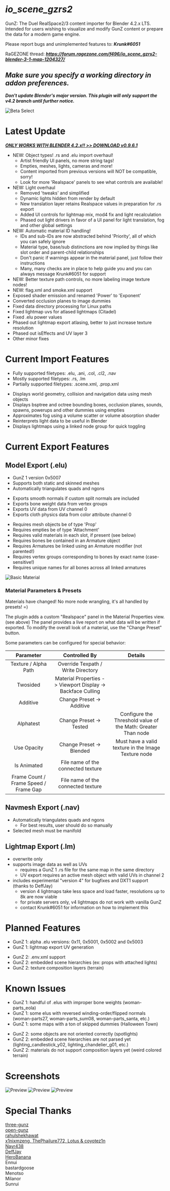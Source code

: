 # ***io_scene_gzrs2***

GunZ: The Duel RealSpace2/3 content importer for Blender 4.2.x LTS.<br>
Intended for users wishing to visualize and modify GunZ content or prepare the data for a modern game engine.

Please report bugs and unimplemented features to: ***Krunk#6051***

RaGEZONE thread: ***https://forum.ragezone.com/f496/io_scene_gzrs2-blender-3-1-map-1204327/***

## ***Make sure you specify a working directory in addon preferences.​***
***Don't update Blender's major version. This plugin will only support the v4.2 branch until further notice.***

![Beta Select](meta/steambetaselect_241122.jpg)

# Latest Update

[***ONLY WORKS WITH BLENDER 4.2.x!! >> DOWNLOAD v0.9.6.1***](https://github.com/Krunklehorn/io-scene-gzrs2/releases/tag/v0.9.6)

* NEW: Object types! .rs and .elu import overhaul!
  * Artist friendly UI panels, no more string tags!
  * Empties, meshes, lights, cameras and more!
  * Content imported from previous versions will NOT be compatible, sorry!
  * Look for more 'Realspace' panels to see what controls are available!
* NEW: Light overhaul
  * Removed 'tweaks' and simplified
  * Dynamic lights hidden from render by default
  * New translation layer retains Realspace values in preparation for .rs export
  * Added UI controls for lightmap mix, mod4 fix and light recalculation
  * Phased out light drivers in favor of a UI panel for light translation, fog and other global settings
* NEW: Automatic material ID handling!
  * IDs and sub-IDs are now abstracted behind 'Priority', all of which you can safely ignore
  * Material type, base/sub distinctions are now implied by things like slot order and parent-child relationships
  * Don't panic if warnings appear in the material panel, just follow their instructions
  * Many, many checks are in place to help guide you and you can always message Krunk#6051 for support
* NEW: Better texture path controls, no more labeling image texture nodes!
* NEW: flag.xml and smoke.xml support
* Exposed shader emission and renamed 'Power' to 'Exponent'
* Converted occlusion planes to image dummies
* Fixed data directory processing for Linux paths
* Fixed lightmap uvs for atlased lightmaps (Citadel)
* Fixed .elu power values
* Phased out lightmap export atlasing, better to just increase texture resolution
* Phased out isEffects and UV layer 3
* Other minor fixes


# Current Import Features

* Fully supported filetypes: .elu, .ani, .col, .cl2, .nav
* Mostly supported filetypes: .rs, .lm
* Partially supported filetypes: .scene.xml, .prop.xml

<!-- -->

* Displays world geometry, collision and navigation data using mesh objects
* Displays bsptree and octree bounding boxes, occlusion planes, sounds, spawns, powerups and other dummies using empties
* Approximates fog using a volume scatter or volume absorption shader
* Reinterprets light data to be useful in Blender
* Displays lightmaps using a linked node group for quick toggling


# Current Export Features

## Model Export (.elu)

* GunZ 1 version 0x5007
* Supports both static and skinned meshes
* Automatically triangulates quads and ngons

<!-- -->

* Exports smooth normals if custom split normals are included
* Exports bone weight data from vertex groups
* Exports UV data from UV channel 0
* Exports cloth physics data from color attribute channel 0

<!-- -->

* Requires mesh objects be of type 'Prop'
* Requires empties be of type 'Attachment'
* Requires valid materials in each slot, if present (see below)
* Requires bones be contained in an Armature object
* Requires Armatures be linked using an Armature modifier (not parented!)
* Requires vertex groups corresponding to bones by exact name (case-sensitive!)
* Requires unique names for all bones across all linked armatures

![Basic Material](meta/basicmaterial_241215.jpg)

### Material Parameters & Presets

Materials have changed! No more node wrangling, it's all handled by presets! =)

The plugin adds a custom "Realspace" panel in the Material Properties view. (see above) The panel provides a live report on what data will be written if exported. To modify the overall look of a material, use the "Change Preset" button.

Some parameters can be configured for special behavior:

| Parameter | Controlled By | Details |
| :---: | :---: | :---: |
| Texture / Alpha Path | Override Texpath / Write Directory ||
| Twosided | Material Properties -> Viewport Display -> Backface Culling ||
| Additive | Change Preset -> Additive ||
| Alphatest | Change Preset -> Tested | Configure the Threshold value of the Math: Greater Than node |
| Use Opacity | Change Preset -> Blended | Must have a valid texture in the Image Texture node |
| Is Animated | File name of the connected texture ||
| Frame Count / Frame Speed / Frame Gap | File name of the connected texture ||

## Navmesh Export (.nav)

* Automatically triangulates quads and ngons
  * For best results, user should do so manually
* Selected mesh must be manifold


## Lightmap Export (.lm)

* overwrite only
* supports image data as well as UVs
  * requires a GunZ 1 .rs file for the same map in the same directory
  * UV export requires an active mesh object with valid UVs in channel 2
* includes experimental "version 4" for bugfixes and DXT1 support (thanks to DeffJay)
  * version 4 lightmaps take less space and load faster, resolutions up to 8k are now viable
  * for private servers only, v4 lightmaps do not work with vanilla GunZ
  * contact Krunk#6051 for information on how to implement this


# Planned Features

* GunZ 1: alpha .elu versions: 0x11, 0x5001, 0x5002 and 0x5003
* GunZ 1: lightmap export UV generation

<!-- -->

* GunZ 2: .env.xml support
* GunZ 2: embedded scene hierarchies (ex: props with attached lights)
* GunZ 2: texture composition layers (terrain)


# Known Issues

* GunZ 1: handful of .elus with improper bone weights (woman-parts_eola)
* GunZ 1: some elus with reversed winding-order/flipped normals (woman-parts27, woman-parts_sum08, woman-parts_santa, etc.)
* GunZ 1: some maps with a ton of skipped dummies (Halloween Town)

<!-- -->

* GunZ 2: some objects are not oriented correctly (spotlights)
* GunZ 2: embedded scene hierarchies are not parsed yet (lighting_candlestick_y02, lighting_chandelier_g01, etc.)
* GunZ 2: materials do not support composition layers yet (weird colored terrain)


# Screenshots

![Preview](meta/preview_220327_1.jpg)
![Preview](meta/preview_220420.jpg)
![Preview](meta/preview_220327_3.jpg)


# Special Thanks

[three-gunz](https://github.com/LostMyCode/three-gunz)<br>
[open-gunz](https://github.com/open-gunz/ogz-source)<br>
[rahulshekhawat](https://github.com/rahulshekhawat/blender-elu-ani-importer)<br>
[x1nixmzeng, ThePhailure772, Lotus & coyotez1n](https://github.com/x1nixmzeng/z3ResEx)<br>
[Nayr438](https://github.com/Nayr438)<br>
[DeffJay](https://github.com/Jetman823)<br>
[HeroBanana](https://github.com/HeroBanana)<br>
Ennui<br>
bastardgoose<br>
Menotso<br>
Milanor<br>
Sunrui<br>